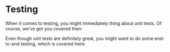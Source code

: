 # Testing

When it comes to testing, you might immediately thing about unit tests. Of course, we've got you covered then:

<PageRef page="php-unit.md" title="<<<title-missing>>>" />

Even though unit tests are definitely great, you might want to do some end-to-end testing, which is covered here:

<PageRef page="end-to-end-testing.md" title="<<<title-missing>>>" />
